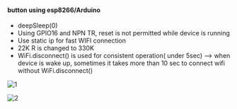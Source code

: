 #### button using esp8266/Arduino ####

- deepSleep(0)
- Using GPIO16 and NPN TR, reset is not permitted while device is running
- Use static ip for fast WIFI connection
- 22K R is changed to 330K
- WiFi.disconnect() is used for consistent operation( under 5sec)
--> when device is wake up, sometimes it takes more than 10 sec to connect wifi without WiFi.disconnect()


![1](https://raw.githubusercontent.com/chaeplin/esp8266_and_arduino/master/_15-esp8266-dash-deepsleep-reset/pics/npntr.png)

![2](https://raw.githubusercontent.com/chaeplin/esp8266_and_arduino/master/_15-esp8266-dash-deepsleep-reset/pics/FullSizeRender%205.jpg)
